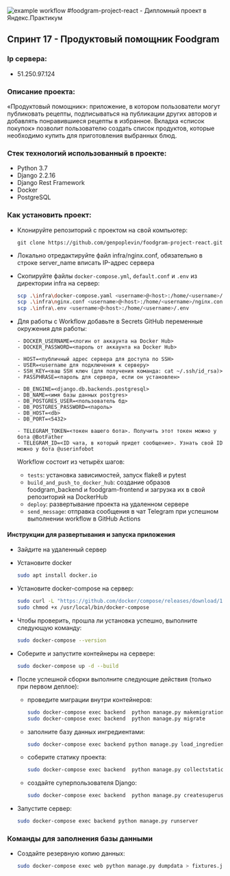 ![example workflow](https://github.com/32aleksey32/foodgram-project-react/actions/workflows/main.yml/badge.svg)
#foodgram-project-react - Дипломный проект в Яндекс.Практикум
## Спринт 17 - Продуктовый помощник Foodgram

### Ip сервера:
- 51.250.97.124

### Описание проекта:
«Продуктовый помощник»: приложение, в котором пользователи могут публиковать рецепты,
подписываться на публикации других авторов и добавлять понравившиеся рецепты в избранное.
Вкладка «список покупок» позволит пользователю создать список продуктов,
которые необходимо купить для приготовления выбранных блюд.

### Стек технологий использованный в проекте:
- Python 3.7
- Django 2.2.16
- Django Rest Framework
- Docker
- PostgreSQL

### Как установить проект:
- Клонируйте репозиторий с проектом на свой компьютер:
    ```
    git clone https://github.com/genpoplevin/foodgram-project-react.git
    ```
- Локально отредактируйте файл infra/nginx.conf, обязательно в строке server_name вписать IP-адрес сервера

- Скопируйте файлы `docker-compose.yml`, `default.conf` и `.env` из директории infra на сервер:
  ```bash
  scp .\infra\docker-compose.yaml <username>@<host>:/home/<username>/docker-compose.yaml
  scp .\infra\nginx.conf <username>@<host>:/home/<username>/nginx.conf
  scp .\infra\.env <username>@<host>:/home/<username>/.env
  ```

- Для работы с Workflow добавьте в Secrets GitHub переменные окружения для работы:
  ```
  - DOCKER_USERNAME=<логин от аккаунта на Docker Hub>
  - DOCKER_PASSWORD=<пароль от аккаунта на Docker Hub>

  - HOST=<публичный адрес сервера для доступа по SSH>
  - USER=<username для подключения к серверу> 
  - SSH_KEY=<ваш SSH ключ (для получения команда: cat ~/.ssh/id_rsa)>
  - PASSPHRASE=<пароль для сервера, если он установлен>

  - DB_ENGINE=<django.db.backends.postgresql>
  - DB_NAME=<имя базы данных postgres>
  - DB_POSTGRES_USER=<пользователь бд>
  - DB_POSTGRES_PASSWORD=<пароль>
  - DB_HOST=<db>
  - DB_PORT=<5432>

  - TELEGRAM_TOKEN=<токен вашего бота>. Получить этот токен можно у бота @BotFather
  - TELEGRAM_ID=<ID чата, в который придет сообщение>. Узнать свой ID можно у бота @userinfobot
  ```
  Workflow состоит из четырёх шагов:
    - `tests`: установка зависимостей, запуск flake8 и pytest
    - `build_and_push_to_docker_hub`: создание образов foodgram_backend и foodgram-frontend и загрузка их в свой репозиторий на DockerHub
    - `deploy`: развертывание проекта на удаленном сервере
    - `send_message`: отправка сообщения в чат Telegram при успешном выполнении workflow в GitHub Actions

#### Инструкции для развертывания и запуска приложения
- Зайдите на удаленный сервер
- Установите docker 
  ```bash
  sudo apt install docker.io
  ```
- Установите docker-compose на сервер:
  ```bash
  sudo curl -L "https://github.com/docker/compose/releases/download/1.29.2/docker-compose-$(uname -s)-$(uname -m)" -o /usr/local/bin/docker-compose
  sudo chmod +x /usr/local/bin/docker-compose
  ```
- Чтобы проверить, прошла ли установка успешно, выполните следующую команду:
  ```bash
  sudo docker-compose --version
  ```

- Соберите и запустите контейнеры на сервере:
  ```bash
  sudo docker-compose up -d --build
  ```

- После успешной сборки выполните следующие действия (только при первом деплое):
    * проведите миграции внутри контейнеров:
      ```bash
      sudo docker-compose exec backend  python manage.py makemigrations
      sudo docker-compose exec backend  python manage.py migrate
      ```
    * заполните базу данных ингредиентами:
      ```bash
      sudo docker-compose exec backend python manage.py load_ingredients
      ```  
    * соберите статику проекта:
      ```bash
      sudo docker-compose exec backend  python manage.py collectstatic --no-input
      ```  
    * создайте суперпользователя Django:
      ```bash
      sudo docker-compose exec backend  python manage.py createsuperuser
      ```
- Запустите сервер:
  ```bash
  sudo docker-compose exec backend python manage.py runserver
  ```

### Команды для заполнения базы данными
- Создайте резервную копию данных:
  ```bash
  sudo docker-compose exec web python manage.py dumpdata > fixtures.json
  ```